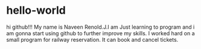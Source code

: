 # hello-world
hi github!!!
My name is Naveen Renold.J.I am Just learning to program and i am gonna start using github to further improve my skills.
I worked hard on a small program for railway reservation.
It can book and cancel tickets.

